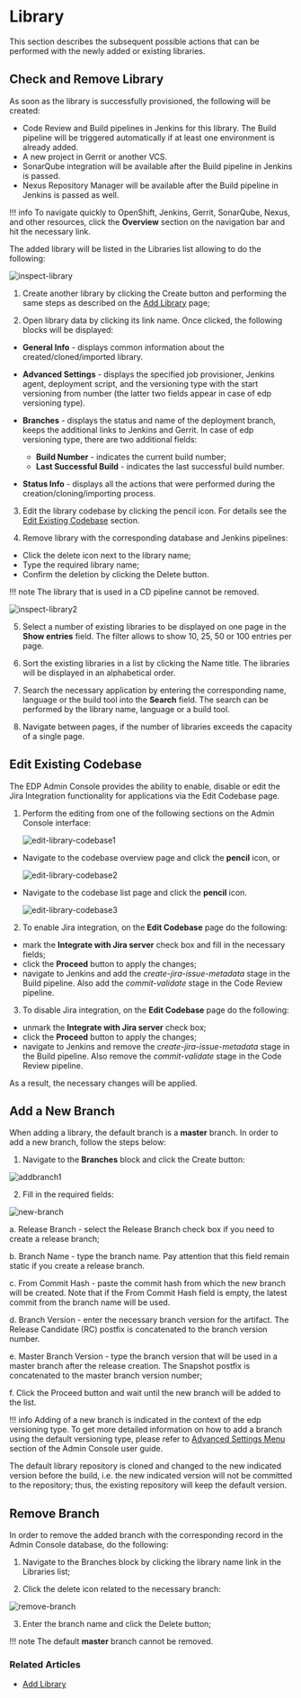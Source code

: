 # Library

This section describes the subsequent possible actions that can be performed with the newly added or existing libraries.

## Check and Remove Library

As soon as the library is successfully provisioned, the following will be created:

- Code Review and Build pipelines in Jenkins for this library. The Build pipeline will be triggered automatically if at least one environment is already added.
- A new project in Gerrit or another VCS.
- SonarQube integration will be available after the Build pipeline in Jenkins is passed.
- Nexus Repository Manager will be available after the Build pipeline in Jenkins is passed as well.

!!! info
    To navigate quickly to OpenShift, Jenkins, Gerrit, SonarQube, Nexus, and other resources, click the **Overview** section on the navigation bar and hit the necessary link.

The added library will be listed in the Libraries list allowing to do the following:

![inspect-library](../assets/user-guide/library-page.png "insect-library")

1. Create another library by clicking the Create button and performing the same steps as described on the [Add Library](add-library.md) page;

2. Open library data by clicking its link name. Once clicked, the following blocks will be displayed:

  * **General Info** - displays common information about the created/cloned/imported library.
  * **Advanced Settings** - displays the specified job provisioner, Jenkins agent, deployment script, and the versioning type with the start versioning from number (the latter two fields appear in case of edp versioning type).
  * **Branches** - displays the status and name of the deployment branch, keeps the additional links to Jenkins and Gerrit. In case of edp versioning type, there are two additional fields:

    * **Build Number** - indicates the current build number;
    * **Last Successful Build** - indicates the last successful build number.

  * **Status Info** - displays all the actions that were performed during the creation/cloning/importing process.

3. Edit the library codebase by clicking the pencil icon. For details see the [Edit Existing Codebase](#edit-existing-codebase) section.

4. Remove library with the corresponding database and Jenkins pipelines:

  - Click the delete icon next to the library name;
  - Type the required library name;
  - Confirm the deletion by clicking the Delete button.

  !!! note
      The library that is used in a CD pipeline cannot be removed.

  ![inspect-library2](../assets/user-guide/library-page2.png "inspect-library2")

5. Select a number of existing libraries to be displayed on one page in the **Show entries** field. The filter allows to show 10, 25, 50 or 100 entries per page.

6. Sort the existing libraries in a list by clicking the Name title. The libraries will be displayed in an alphabetical order.

7. Search the necessary application by entering the corresponding name, language or the build tool into the **Search** field. The search can be performed by the library name, language or a build tool.

8. Navigate between pages, if the number of libraries exceeds the capacity of a single page.

## Edit Existing Codebase

The EDP Admin Console provides the ability to enable, disable or edit the Jira Integration functionality for applications via the Edit Codebase page.

1. Perform the editing from one of the following sections on the Admin Console interface:

    ![edit-library-codebase1](../assets/user-guide/edit-library-codebase.png "edit-library-codebase")

  - Navigate to the codebase overview page and click the **pencil** icon, or

    ![edit-library-codebase2](../assets/user-guide/library-pen-icon.png "edit-library-codebase2")

  - Navigate to the codebase list page and click the **pencil** icon.

    ![edit-library-codebase3](../assets/user-guide/edit-codebase-library.png "edit-library-codebase3")

2. To enable Jira integration, on the **Edit Codebase** page do the following:

  - mark the **Integrate with Jira server** check box and fill in the necessary fields;
  - click the **Proceed** button to apply the changes;
  - navigate to Jenkins and add the _create-jira-issue-metadata_ stage in the Build pipeline. Also add the _commit-validate_ stage in the Code Review pipeline.

3. To disable Jira integration, on the **Edit Codebase** page do the following:

  - unmark the **Integrate with Jira server** check box;
  - click the **Proceed** button to apply the changes;
  - navigate to Jenkins and remove the _create-jira-issue-metadata_ stage in the Build pipeline. Also remove the _commit-validate_ stage in the Code Review pipeline.

As a result, the necessary changes will be applied.

## Add a New Branch

When adding a library, the default branch is a **master** branch. In order to add a new branch, follow the steps below:

1. Navigate to the **Branches** block and click the Create button:

  ![addbranch1](../assets/user-guide/addbranch1.png "addbranch1")

2. Fill in the required fields:

  ![new-branch](../assets/user-guide/create-new-branch-library.png "new-branch")

  a. Release Branch - select the Release Branch check box if you need to create a release branch;

  b. Branch Name - type the branch name. Pay attention that this field remain static if you create a release branch.

  c. From Commit Hash - paste the commit hash from which the new branch will be created. Note that if the From Commit Hash field is empty, the latest commit from the branch name will be used.

  d. Branch Version - enter the necessary branch version for the artifact. The Release Candidate (RC) postfix is concatenated to the branch version number.

  e. Master Branch Version - type the branch version that will be used in a master branch after the release creation. The Snapshot postfix is concatenated to the master branch version number;

  f. Click the Proceed button and wait until the new branch will be added to the list.

!!! info
    Adding of a new branch is indicated in the context of the edp versioning type. To get more detailed information on
    how to add a branch using the default versioning type, please refer to [Advanced Settings Menu](https://epam.github.io/edp-install/user-guide/add-library/#the-advanced-settings-menu) section of the Admin Console user guide.

The default library repository is cloned and changed to the new indicated version before the build, i.e. the new indicated version will not be committed to the repository; thus, the existing repository will keep the default version.

## Remove Branch

In order to remove the added branch with the corresponding  record in the Admin Console database, do the following:

1. Navigate to the Branches block by clicking the library name link in the Libraries list;

2. Click the delete icon related to the necessary branch:

  ![remove-branch](../assets/user-guide/removebranch.png "removebranch")

3. Enter the branch name and click the Delete button;

!!! note
    The default **master** branch cannot be removed.

### Related Articles

* [Add Library](add-library.md)
